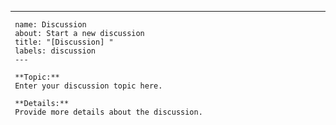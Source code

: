 ---
     name: Discussion
     about: Start a new discussion
     title: "[Discussion] "
     labels: discussion
     ---

     **Topic:**
     Enter your discussion topic here.

     **Details:**
     Provide more details about the discussion.
